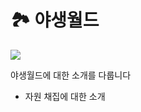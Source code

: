 # 🏞️ 야생월드



![](../../.gitbook/assets/2022-07-04\_02.17.13.png)

야생월드에 대한 소개를 다룹니다

* 자원 채집에 대한 소개&#x20;

